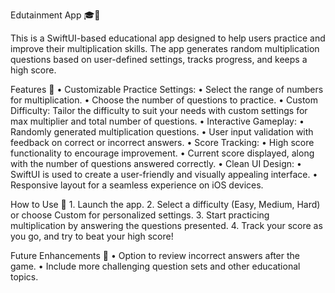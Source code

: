 Edutainment App 🎓📱

This is a SwiftUI-based educational app designed to help users practice and improve their multiplication skills. The app generates random multiplication questions based on user-defined settings, tracks progress, and keeps a high score.

Features 🌟
	•	Customizable Practice Settings:
	•	Select the range of numbers for multiplication.
	•	Choose the number of questions to practice.
	•	Custom Difficulty: Tailor the difficulty to suit your needs with custom settings for max multiplier and total number of questions.
	•	Interactive Gameplay:
	•	Randomly generated multiplication questions.
	•	User input validation with feedback on correct or incorrect answers.
	•	Score Tracking:
	•	High score functionality to encourage improvement.
	•	Current score displayed, along with the number of questions answered correctly.
	•	Clean UI Design:
	•	SwiftUI is used to create a user-friendly and visually appealing interface.
	•	Responsive layout for a seamless experience on iOS devices.

How to Use 📝
	1.	Launch the app.
	2.	Select a difficulty (Easy, Medium, Hard) or choose Custom for personalized settings.
	3.	Start practicing multiplication by answering the questions presented.
	4.	Track your score as you go, and try to beat your high score!

Future Enhancements 🚀
	•	Option to review incorrect answers after the game.
	•	Include more challenging question sets and other educational topics.
